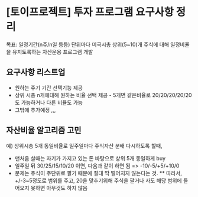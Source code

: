 # [토이프로젝트] 투자 프로그램 요구사항 정리
목표: 일정기간(n주/n일 등등) 단위마다 미국시총 상위(5~10)개 주식에 대해 일정비율을 유지토록하는 자산운용 프로그램 개발  

## 요구사항 리스트업   
* 원하는 주기 기간 선택기능 제공
* 상위 시총 n개에대해 원하는 비율 선택 제공 - 5개면 같은비율로 20/20/20/20/20 도 가능하거나 다른 비율도 가능
* 그밖에 추가예정 ,,,

## 자산비율 알고리즘 고민
예) 상위시총 5개 동일비율로 일주일마다 주식자산 분배 다시하도록 할때, 
* 맨처음 살때는 자기가 가지고 있는 돈 바탕으로 상위 5개 동일하게 buy
* 일주일 뒤 30/25/15/10/20 이면, 다음과 같이 하면 됨 => -10/-5/+5/+10/0
* 문제는 주식이 주단위로 팔기 때문에 절대 딱 떨어지지 않는다는 것.
** 따라서, +/-3~5정도로 범위를 주고, 20을 맞추기위해 주식을 팔거나 사도 해당 범위에 들어오지 못하면 아무것도 하지 않음 
